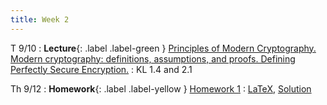 ```yaml
---
title: Week 2
---
```


T 9/10
: **Lecture**{: .label .label-green } [Principles of Modern Cryptography. Modern cryptography: definitions, assumptions, and proofs. Defining Perfectly Secure Encryption.](/assets/lecture_slides/lec2.pdf)
    : KL 1.4 and 2.1

Th 9/12
: **Homework**{: .label .label-yellow } [Homework 1](/assets/homework/hw1.pdf)
    : [LaTeX](/assets/homework/hw1.tex), [Solution](/assets/homework/hw1-sol.pdf)